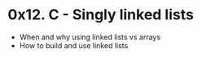 # 0x12. C - Singly linked lists
* When and why using linked lists vs arrays
* How to build and use linked lists
